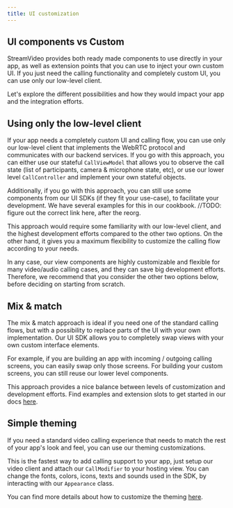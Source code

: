 ```yaml
---
title: UI customization
---
```


## UI components vs Custom

StreamVideo provides both ready made components to use directly in your app, as well as extension points that you can use to inject your own custom UI. If you just need the calling functionality and completely custom UI, you can use only our low-level client.

Let's explore the different possibilities and how they would impact your app and the integration efforts.

## Using only the low-level client

If your app needs a completely custom UI and calling flow, you can use only our low-level client that implements the WebRTC protocol and communicates with our backend services. If you go with this approach, you can either use our stateful `CallViewModel` that allows you to observe the call state (list of participants, camera & microphone state, etc), or use our lower level `CallController` and implement your own stateful objects.

Additionally, if you go with this approach, you can still use some components from our UI SDKs (if they fit your use-case), to facilitate your development. We have several examples for this in our cookbook. //TODO: figure out the correct link here, after the reorg.

This approach would require some familiarity with our low-level client, and the highest development efforts compared to the other two options. On the other hand, it gives you a maximum flexibility to customize the calling flow according to your needs.

In any case, our view components are highly customizable and flexible for many video/audio calling cases, and they can save big development efforts. Therefore, we recommend that you consider the other two options below, before deciding on starting from scratch.

## Mix & match

The mix & match approach is ideal if you need one of the standard calling flows, but with a possibility to replace parts of the UI with your own implementation. Our UI SDK allows you to completely swap views with your own custom interface elements.

For example, if you are building an app with incoming / outgoing calling screens, you can easily swap only those screens. For building your custom screens, you can still reuse our lower level components.

This approach provides a nice balance between levels of customization and development efforts. Find examples and extension slots to get started in our docs [here](../ui/view-slots.md).

## Simple theming

If you need a standard video calling experience that needs to match the rest of your app's look and feel, you can use our theming customizations.

This is the fastest way to add calling support to your app, just setup our video client and attach our `CallModifier` to your hosting view. You can change the fonts, colors, icons, texts and sounds used in the SDK, by interacting with our `Appearance` class.

You can find more details about how to customize the theming [here](../ui/ui-overview.md).
